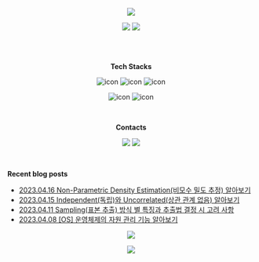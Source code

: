 <p align="center">
<img src="https://capsule-render.vercel.app/api?&type=waving&color=timeAuto&height=180&section=header&text=JS's%20Hub&fontSize=50&animation=fadeIn&fontAlignY=45" />
</p>

<p align="center">
<img src="https://github-readme-stats-git-master-woodywarhol9.vercel.app/api?username=woodywarhol9&show_icons=true&theme=dark">
<a href= "https://solved.ac/woodywarhol9"><img src="http://mazassumnida.wtf/api/generate_badge?boj=woodywarhol9"></a>

</p>

<br>
<br>

<p align="center">
<b>Tech Stacks</b>
</p>

<p align="center">
<img alt= "icon", src ="https://img.shields.io/badge/python-3776AB?style=flat&logo=python&logoColor=white">
<img alt= "icon", src ="https://img.shields.io/badge/mysql-4479A1?style=flat&logo=mysql&logoColor=white">
<img alt= "icon", src ="https://img.shields.io/badge/fastapi-009688?style=flat&logo=fastapi&logoColor=white">
</p>

<p align="center">
<img alt= "icon", src ="https://img.shields.io/badge/pytorch-EE4C2C?style=flat&logo=pytorch&logoColor=white">
<img alt= "icon", src ="https://img.shields.io/badge/pytorchlightning-792EE5?style=flat&logo=pytorchlightning&logoColor=white">
</p> 

<br>
  
<p align="center">
<b>Contacts</b>
</p>

<p align="center">
<a href= "mailto:woodywarhol9@gmail.com"><img src ="https://img.shields.io/badge/gmail-EA4335?style=flat&logo=gmail&logoColor=white"/></a>
<a href= "https://only-wanna.tistory.com/"><img src ="https://img.shields.io/badge/tistory-000000?style=flat&logo=tistory&logoColor=white"/></a>
</p>

<br>


<b>Recent blog posts</b>
- [2023.04.16 Non-Parametric Density Estimation(비모수 밀도 추정) 알아보기](https://only-wanna.tistory.com/entry/Non-Parametric-Density-Estimation%EB%B9%84%EB%AA%A8%EC%88%98-%EB%B0%80%EB%8F%84-%EC%B6%94%EC%A0%95-%EC%95%8C%EC%95%84%EB%B3%B4%EA%B8%B0) <br>
- [2023.04.15 Independent(독립)와 Uncorrelated(상관 관계 없음) 알아보기](https://only-wanna.tistory.com/entry/Independent%EB%8F%85%EB%A6%BD%EC%99%80-Uncorrelated%EC%83%81%EA%B4%80-%EA%B4%80%EA%B3%84-%EC%97%86%EC%9D%8C-%EC%95%8C%EC%95%84%EB%B3%B4%EA%B8%B0) <br>
- [2023.04.11 Sampling(표본 추출) 방식 별 특징과 추출법 결정 시 고려 사항](https://only-wanna.tistory.com/entry/Sampling%ED%91%9C%EB%B3%B8-%EC%B6%94%EC%B6%9C-%EB%B0%A9%EC%8B%9D-%EB%B3%84-%ED%8A%B9%EC%A7%95%EA%B3%BC-%EC%B6%94%EC%B6%9C%EB%B2%95-%EA%B2%B0%EC%A0%95-%EC%8B%9C-%EA%B3%A0%EB%A0%A4-%EC%82%AC%ED%95%AD) <br>
- [2023.04.08 [OS] 운영체제의 자원 관리 기능 알아보기](https://only-wanna.tistory.com/entry/OS-%EC%9A%B4%EC%98%81%EC%B2%B4%EC%A0%9C%EC%9D%98-%EC%9E%90%EC%9B%90-%EA%B4%80%EB%A6%AC-%EA%B8%B0%EB%8A%A5-%EC%95%8C%EC%95%84%EB%B3%B4%EA%B8%B0) <br>

<p align="center">
<img src="https://hits.seeyoufarm.com/api/count/incr/badge.svg?url=https%3A%2F%2Fgithub.com%2FWoodywarhol9%2Fwoodywarhol9&count_bg=%2379C83D&title_bg=%23555555&icon=&icon_color=%23E7E7E7&title=hits&edge_flat=false" />
</p>

<p align="center">
<img src="https://capsule-render.vercel.app/api?type=waving&color=timeAuto&height=100&section=footer" />
</p>
